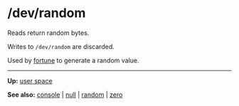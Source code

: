 # /dev/random

Reads return random bytes.

Writes to `/dev/random` are discarded.

Used by [fortune](../bin/fortune.md) to generate a random value.

---
**Up:** [user space](../userspace.md)

**See also:** [console](console.md) | [null](null.md) | [random](random.md) | [zero](zero.md)
